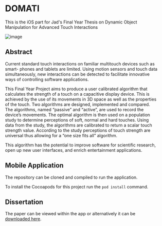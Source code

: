 # DOMATI

This is the iOS part for Jad's Final Year Thesis on Dynamic Object Manipulation for Advanced Touch Interactions

![image](/Users/Jad/Desktop/domati.png)

## Abstract
Current standard touch interactions on familiar multitouch devices such as smart- phones and tablets are limited. Using motion sensors and touch data simultaneously, new interactions can be detected to facilitate innovative ways of controlling software applications.

This Final Year Project aims to produce a user calibrated algorithm that calculates the strength of a touch on a capacitive display device. This is achieved by the use of its movements in 3D space as well as the properties of the touch. Two algorithms are designed, implemented and compared. The algorithms, named “passive” and “active”, are used to record the device’s movements. The optimal algorithm is then used on a population study to determine perceptions of soft, normal and hard touches. Using data from the study, the algorithms are calibrated to return a scalar touch strength value. According to the study perceptions of touch strength are universal thus allowing for a “one size fits all” algorithm.

This algorithm has the potential to improve software for scientific research, open up new user interfaces, and enrich entertainment applications.

## Mobile Application

The repository can be cloned and compiled to run the application.

To install the Cocoapods for this project run the ```pod install``` command.

## Dissertation

The paper can be viewed within the app or alternatively it can be [downloaded here](https://raw.githubusercontent.com/jad6/DOMATI-iOS/master/DOMATI/Shared/Ressources/Dissertation.pdf).
